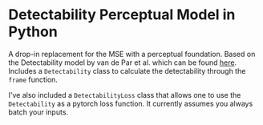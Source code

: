 # Detectability Perceptual Model in Python
A drop-in replacement for the MSE with a perceptual foundation.
Based on the Detectability model by van de Par et al. which can be found [here](https://link.springer.com/content/pdf/10.1155/ASP.2005.1292.pdf).
Includes a `Detectability` class to calculate the detectability through the `frame` function.

I've also included a `DetectabilityLoss` class that allows one to use the `Detectability` as a pytorch loss function.
It currently assumes you always batch your inputs.
